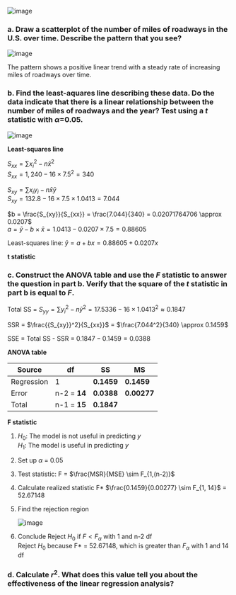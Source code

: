 
![image](https://github.com/user-attachments/assets/496753a3-ba54-4d69-be25-f6696998955c)

### a. Draw a scatterplot of the number of miles of roadways in the U.S. over time. Describe the pattern that you see?

![image](https://github.com/user-attachments/assets/12df0fd4-c880-4d5a-b3fc-30245be22697)

The pattern shows a positive linear trend with a steady rate of increasing miles of roadways over time. 


### b. Find the least-aquares line describing these data. Do the data indicate that there is a linear relationship between the number of miles of roadways and the year? Test using a $t$ statistic with $\alpha$=0.05.

![image](https://github.com/user-attachments/assets/2760c11a-f44c-40c5-8bf2-e17b3971d932)

**Least-squares line**  

$S_{xx} = \sum{{x_{i}}^2} - n\bar{x}^2$  
$S_{xx} = 1,240 - 16 \times 7.5^2 = 340$  
  
$S_{xy} = \sum{x_{i}y_{i}} - n\bar{x}\bar{y}$  
$S_{xy} = 132.8 - 16 \times 7.5 \times 1.0413 = 7.044$  
  
$b = \frac{S_{xy}}{S_{xx}} = \frac{7.044}{340} = 0.02071764706 \approx 0.0207$  
$a = \bar{y} - b \times \bar{x} = 1.0413 - 0.0207 \times 7.5 = 0.88605$  

Least-squares line: $\hat{y} = a + bx = 0.88605 + 0.0207x$  


**t statistic**  





### c. Construct the ANOVA table and use the $F$ statistic to answer the question in part b. Verify that the square of the $t$ statistic in part b is equal to $F$.

Total SS = $S_{yy} = \sum{{y_{i}}^2} - n {\bar{y}}^2 = 17.5336 - 16 \times 1.0413^2 \approx 0.1847$  

SSR = $\frac{{S_{xy}}^2}{S_{xx}}$ = $\frac{7.044^2}{340} \approx 0.1459$  

SSE = Total SS - SSR = $0.1847 - 0.1459 = 0.0388$  


**ANOVA table**  

|   Source   |       df     |     SS    |     MS     |  
|------------|--------------|-----------|------------|  
| Regression |       1      | **0.1459**| **0.1459** |  
| Error      | n-2 = **14** | **0.0388**| **0.00277**|  
| Total      | n-1 = **15** | **0.1847**|  


**F statistic**  

1. $H_{0}$: The model is not useful in predicting $y$  
   $H_{1}$: The model is useful in predicting $y$

2. Set up $\alpha$ = 0.05

3. Test statistic: F = $\frac{MSR}{MSE} \sim F_{1,(n-2)}$

4. Calculate realized statistic F*
   $\frac{0.1459}{0.00277} \sim F_{1, 14}$ = 52.67148

5. Find the rejection region
   
   ![image](https://github.com/user-attachments/assets/6db399b9-57d4-41b8-a98b-9c3b3a6243d1)

6. Conclude
   Reject $H_{0}$ if $F \lt F_{\alpha}$ with 1 and n-2 df  
   Reject $H_{0}$ because F* = 52.67148, which is greater than $F_{\alpha}$ with 1 and 14 df  


### d. Calculate $r^2$. What does this value tell you about the effectiveness of the linear regression analysis?



